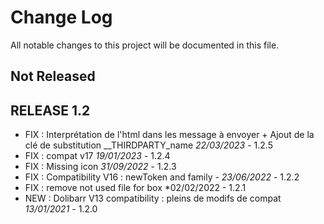 # Change Log
All notable changes to this project will be documented in this file.

## Not Released



## RELEASE 1.2
- FIX : Interprétation de l'html dans les message à envoyer + Ajout de la clé de substitution __THIRDPARTY_name *22/03/2023* - 1.2.5
- FIX : compat v17 *19/01/2023* - 1.2.4
- FIX : Missing icon  *31/09/2022* - 1.2.3
- FIX : Compatibility V16 : newToken and family - *23/06/2022* - 1.2.2
- FIX : remove not used file for box *02/02/2022 - 1.2.1
- NEW : Dolibarr V13 compatibility : pleins de modifs de compat *13/01/2021* - 1.2.0
